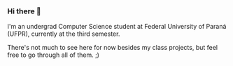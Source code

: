 ### Hi there 🌻

I'm an undergrad Computer Science student at Federal University of Paraná (UFPR), currently at the third semester.

There's not much to see here for now besides my class projects, but feel free to go through all of them. ;)



<!--
**evaiir/evaiir** is a ✨ _special_ ✨ repository because its `README.md` (this file) appears on your GitHub profile.

Here are some ideas to get you started:

- 🔭 I’m currently working on ...
- 🌱 I’m currently learning ...
- 👯 I’m looking to collaborate on ...
- 🤔 I’m looking for help with ...
- 💬 Ask me about ...
- 📫 How to reach me: ...
- 😄 Pronouns: ...
- ⚡ Fun fact: ...
-->
